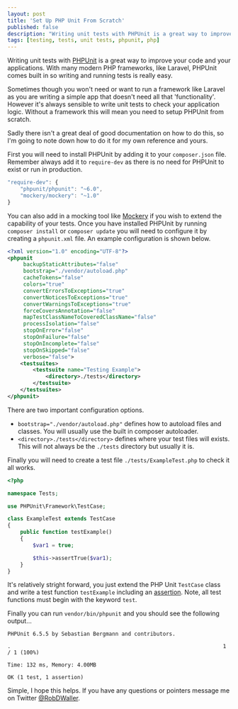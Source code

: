 ```yaml
---
layout: post
title: 'Set Up PHP Unit From Scratch'
published: false
description: "Writing unit tests with PHPUnit is a great way to improve your code and your applications, learn how to set it up from scratch."
tags: [testing, tests, unit tests, phpunit, php]
---
```

Writing unit tests with [PHPUnit](https://phpunit.de) is a great way to improve your code and your applications. With many modern PHP frameworks, like Laravel, PHPUnit comes built in so writing and running tests is really easy.

Sometimes though you won't need or want to run a framework like Laravel as you are writing a simple app that doesn't need all that 'functionality'. However it's always sensible to write unit tests to check your application logic. Without a framework this will mean you need to setup PHPUnit from scratch.  

Sadly there isn't a great deal of good documentation on how to do this, so I'm going to note down how to do it for my own reference and yours.

First you will need to install PHPUnit by adding it to your `composer.json` file. Remember always add it to `require-dev` as there is no need for PHPUnit to exist or run in production.

```js
"require-dev": {
    "phpunit/phpunit": "~6.0",
    "mockery/mockery": "~1.0"
}
```

You can also add in a mocking tool like [Mockery](http://docs.mockery.io/en/latest/) if you wish to extend the capability of your tests. Once you have installed PHPUnit by running `composer install` or `composer update` you will need to configure it by creating a `phpunit.xml` file. An example configuration is shown below.

```xml
<?xml version="1.0" encoding="UTF-8"?>
<phpunit
     backupStaticAttributes="false"
     bootstrap="./vendor/autoload.php"
     cacheTokens="false"
     colors="true"
     convertErrorsToExceptions="true"
     convertNoticesToExceptions="true"
     convertWarningsToExceptions="true"
     forceCoversAnnotation="false"
     mapTestClassNameToCoveredClassName="false"
     processIsolation="false"
     stopOnError="false"
     stopOnFailure="false"
     stopOnIncomplete="false"
     stopOnSkipped="false"
     verbose="false">
    <testsuites>
        <testsuite name="Testing Example">
            <directory>./tests</directory>
        </testsuite>
    </testsuites>
</phpunit>
```

There are two important configuration options.

- `bootstrap="./vendor/autoload.php"` defines how to autoload files and classes. You will usually use the built in composer autoloader.
- `<directory>./tests</directory>` defines where your test files will exists. This will not always be the `./tests` directory but usually it is.

Finally you will need to create a test file `./tests/ExampleTest.php` to check it all works.

```php
<?php

namespace Tests;

use PHPUnit\Framework\TestCase;

class ExampleTest extends TestCase
{
    public function testExample()
    {
        $var1 = true;

        $this->assertTrue($var1);
    }
}
```

It's relatively stright forward, you just extend the PHP Unit `TestCase` class and write a test function `testExample` including an [assertion](). Note, all test functions must begin with the keyword `test`.

Finally you can run `vendor/bin/phpunit` and you should see the following output...

```shell
PHPUnit 6.5.5 by Sebastian Bergmann and contributors.

.                                                                   1 / 1 (100%)

Time: 132 ms, Memory: 4.00MB

OK (1 test, 1 assertion)
```

Simple, I hope this helps. If you have any questions or pointers message me on Twitter [@RobDWaller](https://twitter.com/robdwaller).